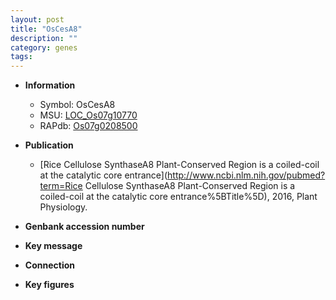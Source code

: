 ```yaml
---
layout: post
title: "OsCesA8"
description: ""
category: genes
tags: 
---
```


* **Information**  
    + Symbol: OsCesA8  
    + MSU: [LOC_Os07g10770](http://rice.plantbiology.msu.edu/cgi-bin/ORF_infopage.cgi?orf=LOC_Os07g10770)  
    + RAPdb: [Os07g0208500](http://rapdb.dna.affrc.go.jp/viewer/gbrowse_details/irgsp1?name=Os07g0208500)  

* **Publication**  
    + [Rice Cellulose SynthaseA8 Plant-Conserved Region is a coiled-coil at the catalytic core entrance](http://www.ncbi.nlm.nih.gov/pubmed?term=Rice Cellulose SynthaseA8 Plant-Conserved Region is a coiled-coil at the catalytic core entrance%5BTitle%5D), 2016, Plant Physiology.

* **Genbank accession number**  

* **Key message**  

* **Connection**  

* **Key figures**  


